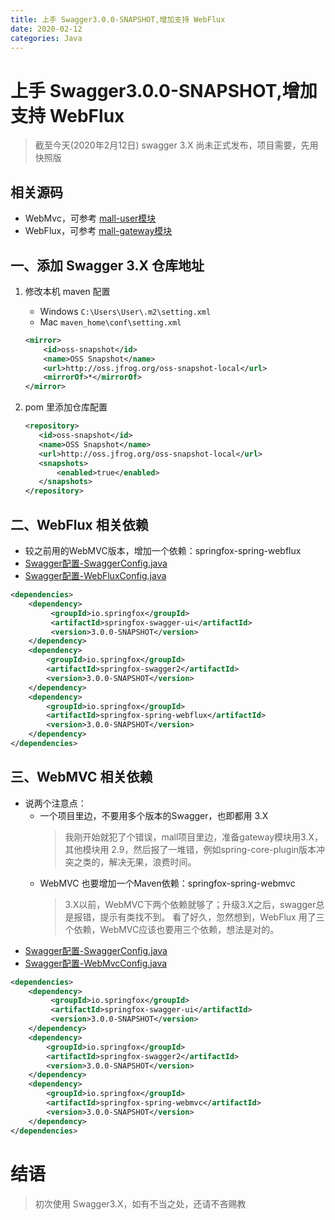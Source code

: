 ```yaml
---
title: 上手 Swagger3.0.0-SNAPSHOT,增加支持 WebFlux
date: 2020-02-12
categories: Java
---
```


# 上手 Swagger3.0.0-SNAPSHOT,增加支持 WebFlux
> 截至今天(2020年2月12日) swagger 3.X 尚未正式发布，项目需要，先用快照版

## 相关源码
- WebMvc，可参考 [mall-user模块](https://github.com/AmosWang0626/mall/tree/master/mall-user)
- WebFlux，可参考 [mall-gateway模块](https://github.com/AmosWang0626/mall/tree/master/mall-gateway)

## 一、添加 Swagger 3.X 仓库地址
1. 修改本机 maven 配置
    - Windows `C:\Users\User\.m2\setting.xml`
    - Mac `maven_home\conf\setting.xml`
    ```xml
    <mirror>
        <id>oss-snapshot</id>
        <name>OSS Snapshot</name>
        <url>http://oss.jfrog.org/oss-snapshot-local</url>
        <mirrorOf>*</mirrorOf>    
    </mirror>
    ```

2. pom 里添加仓库配置

    ```xml
    <repository>
       <id>oss-snapshot</id>
       <name>OSS Snapshot</name>
       <url>http://oss.jfrog.org/oss-snapshot-local</url>
       <snapshots>
           <enabled>true</enabled>
       </snapshots>
    </repository>
    ```

## 二、WebFlux 相关依赖
- 较之前用的WebMVC版本，增加一个依赖：springfox-spring-webflux
- [Swagger配置-SwaggerConfig.java](https://github.com/AmosWang0626/mall/blob/master/mall-gateway/src/main/java/com/mall/gateway/config/SwaggerConfig.java)
- [Swagger配置-WebFluxConfig.java](https://github.com/AmosWang0626/mall/blob/master/mall-gateway/src/main/java/com/mall/gateway/config/WebFluxConfig.java)

```xml
<dependencies>
    <dependency>
         <groupId>io.springfox</groupId>
         <artifactId>springfox-swagger-ui</artifactId>
         <version>3.0.0-SNAPSHOT</version>
    </dependency>
    <dependency>
        <groupId>io.springfox</groupId>
        <artifactId>springfox-swagger2</artifactId>
        <version>3.0.0-SNAPSHOT</version>
    </dependency>
    <dependency>
        <groupId>io.springfox</groupId>
        <artifactId>springfox-spring-webflux</artifactId>
        <version>3.0.0-SNAPSHOT</version>
    </dependency>
</dependencies>
```


## 三、WebMVC 相关依赖

- 说两个注意点：
    - 一个项目里边，不要用多个版本的Swagger，也即都用 3.X
        > 我刚开始就犯了个错误，mall项目里边，准备gateway模块用3.X，其他模块用
        2.9，然后报了一堆错，例如spring-core-plugin版本冲突之类的，解决无果，浪费时间。
    - WebMVC 也要增加一个Maven依赖：springfox-spring-webmvc
        > 3.X以前，WebMVC下两个依赖就够了；升级3.X之后，swagger总是报错，提示有类找不到。
        看了好久，忽然想到，WebFlux 用了三个依赖，WebMVC应该也要用三个依赖，想法是对的。
- [Swagger配置-SwaggerConfig.java](https://github.com/AmosWang0626/mall/blob/master/mall-user/src/main/java/com/mall/user/config/SwaggerConfig.java)
- [Swagger配置-WebMvcConfig.java](https://github.com/AmosWang0626/mall/blob/master/mall-user/src/main/java/com/mall/user/config/WebMvcConfig.java)

```xml
<dependencies>
    <dependency>
         <groupId>io.springfox</groupId>
         <artifactId>springfox-swagger-ui</artifactId>
         <version>3.0.0-SNAPSHOT</version>
    </dependency>
    <dependency>
        <groupId>io.springfox</groupId>
        <artifactId>springfox-swagger2</artifactId>
        <version>3.0.0-SNAPSHOT</version>
    </dependency>
    <dependency>
        <groupId>io.springfox</groupId>
        <artifactId>springfox-spring-webmvc</artifactId>
        <version>3.0.0-SNAPSHOT</version>
    </dependency>
</dependencies>
```

# 结语
> 初次使用 Swagger3.X，如有不当之处，还请不吝赐教